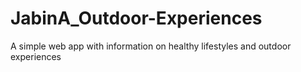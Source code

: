 # JabinA_Outdoor-Experiences
A simple web app with information on healthy lifestyles and outdoor experiences
